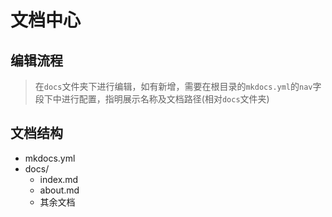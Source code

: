 # 文档中心

## 编辑流程
> 在`docs`文件夹下进行编辑，如有新增，需要在根目录的`mkdocs.yml`的`nav`字段下中进行配置，指明展示名称及文档路径(相对`docs`文件夹)
## 文档结构
- mkdocs.yml
- docs/
    - index.md
    - about.md
    - 其余文档
